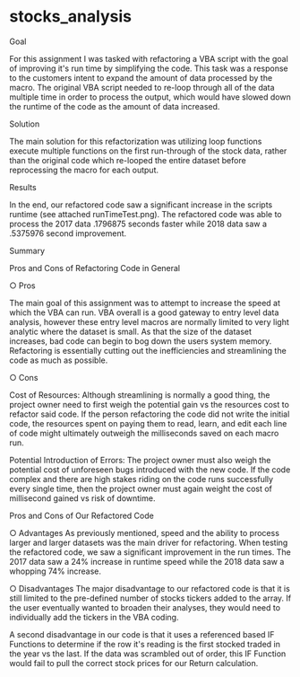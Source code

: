 # stocks_analysis

Goal

For this assignment I was tasked with refactoring a VBA script with the goal of improving it's run time by simplifying the code. This task was a response to the customers intent to expand the amount of data processed by the macro. The original VBA script needed to re-loop through all of the data multiple time in order to process the output, which would have slowed down the runtime of the code as the amount of data increased.

Solution

The main solution for this refactorization was utilizing loop functions execute multiple functions on the first run-through of the stock data, rather than the original code which re-looped the entire dataset before reprocessing the macro for each output.

Results

In the end, our refactored code saw a significant increase in the scripts runtime (see attached runTimeTest.png). The refactored code was able to process the 2017 data .1796875 seconds faster while 2018 data saw a .5375976 second improvement.


Summary

Pros and Cons of Refactoring Code in General

○ Pros

The main goal of this assignment was to attempt to increase the speed at which the VBA can run. VBA overall is a good gateway to entry level data analysis, however these entry level macros are normally limited to very light analytic where the dataset is small. As that the size of the dataset increases, bad code can begin to bog down the users system memory. Refactoring is essentially cutting out the inefficiencies and streamlining the code as much as possible.

○ Cons

Cost of Resources: Although streamlining is normally a good thing, the project owner need to first weigh the potential gain vs the resources cost to refactor said code. If the person refactoring the code did not write the initial code, the resources spent on paying them to read, learn, and edit each line of code might ultimately outweigh the milliseconds saved on each macro run.

Potential Introduction of Errors: The project owner must also weigh the potential cost of unforeseen bugs introduced with the new code. If the code complex and there are high stakes riding on the code runs successfully every single time, then the project owner must again weight the cost of millisecond gained vs risk of downtime.
		
Pros and Cons of Our Refactored Code

○ Advantages
As previously mentioned, speed and the ability to process larger and larger datasets was the main driver for refactoring. When testing the refactored code, we saw a significant improvement in the run times. The 2017 data saw a 24% increase in runtime speed while the 2018 data saw a whopping 74% increase.

○ Disadvantages
The major disadvantage to our refactored code is that it is still limited to the pre-defined number of stocks tickers added to the array. If the user eventually wanted to broaden their analyses, they would need to individually add the tickers in the VBA coding.
			
A second disadvantage in our code is that it uses a referenced based IF Functions to determine if the row it's reading is the first stocked traded in the year vs the last. If the data was scrambled out of order, this IF Function would fail to pull the correct stock prices for our Return calculation.
